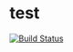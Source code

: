 test
====

[![Build Status](https://travis-ci.org/hugovk/test.png?branch=master)](https://travis-ci.org/hugovk/test)

